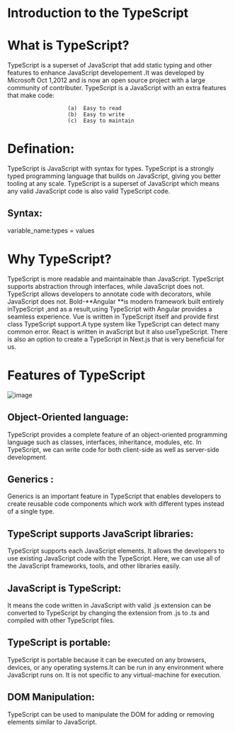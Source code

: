  # Introduction to the TypeScript
# What is TypeScript?
TypeScript is a superset of JavaScript that add static typing and other features to enhance JavaScript developement .It was developed by Microsoft Oct 1,2012 and is now an open source project with a large community of contributer.
TypeScript is a JavaScript with an extra features that make code:

                       (a)  Easy to read   
                       (b)  Easy to write
                       (c)  Easy to maintain   


# Defination:
TypeScript is JavaScript with syntax for types. TypeScript is a strongly typed programming language that builds on JavaScript, giving you better tooling at any 
 scale.
TypeScript is a superset of JavaScript which means any valid JavaScript code is also valid TypeScript code.
## Syntax:
 variable_name:types = values
#  Why TypeScript?
TypeScript is more readable and maintainable than JavaScript. TypeScript supports abstraction through interfaces, while JavaScript does not. TypeScript allows 
developers to annotate code with decorators, while JavaScript does not.
Bold-**Angular **is modern framework built entirely inTypeScript ,and as a result,using TypeScript with Angular provides a seamless experience.
Vue is written in TypeScript itself and provide first class TypeScript support.A type system like TypeScript can detect many common error.
React is written in avaScript but it also useTypeScript.
There is also an option to create a TypeScript in Next.js that is very beneficial for us.
# Features of TypeScript

![image](https://github.com/ZubaidaKhan/TypeScript/assets/141108671/d341f02a-7c78-4def-97a7-076adf251f6e)
## Object-Oriented language:
TypeScript provides a complete feature of an object-oriented programming language such as classes, interfaces, inheritance, modules, etc. In TypeScript, we can 
 write code for both client-side as well as server-side development.
## Generics :
Generics is an important feature in TypeScript that enables developers to create reusable code components which work with different types instead of a single type. 
## TypeScript supports JavaScript libraries: 
 TypeScript supports each JavaScript elements. It allows the developers to use existing JavaScript code with the TypeScript. Here, we can use all of the JavaScript 
 frameworks, tools, and other libraries easily.

## JavaScript is TypeScript:
It means the code written in JavaScript with valid .js extension can be converted to TypeScript by changing the extension from .js to .ts and compiled with other 
 TypeScript files.
## TypeScript is portable: 
TypeScript is portable because it can be executed on any browsers, devices, or any operating systems.It can be run in any environment where JavaScript runs on. It 
 is not specific to any virtual-machine for execution.

## DOM Manipulation:
 TypeScript can be used to manipulate the DOM for adding or removing elements similar to JavaScript.




           



